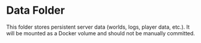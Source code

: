 # Data Folder

This folder stores persistent server data (worlds, logs, player data, etc.).
It will be mounted as a Docker volume and should not be manually committed.
